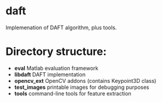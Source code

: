daft
====

Implemenation of DAFT algorithm, plus tools.

# Directory structure:

*  **eval**    Matlab evaluation framework
*  **libdaft** DAFT implementation
*  **opencv_ext** OpenCV addons (contains Keypoint3D class)
*  **test_images** printable images for debugging purposes
*  **tools**       command-line tools for feature extraction

